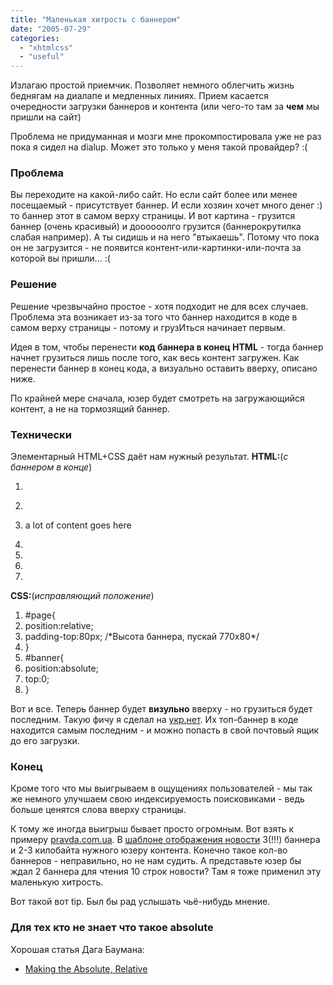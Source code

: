 ```yaml
---
title: "Маленькая хитрость с баннером"
date: "2005-07-29"
categories: 
  - "xhtmlcss"
  - "useful"
---
```


Излагаю простой приемчик. Позволяет немного облегчить жизнь беднягам на диалапе и медленных линиях. Прием касается очередности загрузки баннеров и контента (или чего-то там за **чем** мы пришли на сайт)

Проблема не придуманная и мозги мне прокомпостировала уже не раз пока я сидел на dialup. Может это только у меня такой провайдер? :(

### Проблема

Вы переходите на какой-либо сайт. Но если сайт более или менее посещаемый - присутствует баннер. И если хозяин хочет много денег :) то баннер этот в самом верху страницы. И вот картина - грузится баннер (очень красивый) и доооооолго грузится (баннерокрутилка слабая например). А ты сидишь и на него "втыкаешь". Потому что пока он не загрузится - не появится контент-или-картинки-или-почта за которой вы пришли... :(

### Решение

Решение чрезвычайно простое - хотя подходит не для всех случаев. Проблема эта возникает из-за того что баннер находится в коде в самом верху страницы - потому и грузИться начинает первым.

Идея в том, чтобы перенести **код баннера в конец HTML** - тогда баннер начнет грузиться лишь после того, как весь контент загружен. Как перенести баннер в конец кода, а визуально оставить вверху, описано ниже.

По крайней мере сначала, юзер будет смотреть на загружающийся контент, а не на тормозящий баннер.

### Технически

Элементарный HTML+CSS даёт нам нужный результат. **HTML:**(_с баннером в конце_)

1. <div id="page">
2. <div id="content">
3. a lot of content goes here
4. </div>

6. <div id="banner">
7. </div>
8. </div>

**CSS:**(_исправляющий положение_)

1. #page{
2. position:relative;
3. padding-top:80px; /\*Высота баннера, пускай 770х80\*/
4. }
5. #banner{
6. position:absolute;
7. top:0;
8. }

Вот и все. Теперь баннер будет **визульно** вверху - но грузиться будет последним. Такую фичу я сделал на [укр.нет](http://ukr.net/). Их топ-баннер в коде находится самым последним - и можно попасть в свой почтовый ящик до его загрузки.

### Конец

Кроме того что мы выигрываем в ощущениях пользователей - мы так же немного улучшаем свою индексируемость поисковиками - ведь больше ценятся слова вверху страницы.

К тому же иногда выигрыш бывает просто огромным. Вот взять к примеру [pravda.com.ua](http://pravda.com.ua/). В [шаблоне отображения новости](http://pravda.com.ua/news/2005/7/29/13043.htm) 3(!!!) баннера и 2-3 килобайта нужного юзеру контента. Конечно такое кол-во баннеров - неправильно, но не нам судить. А представьте юзер бы ждал 2 баннера для чтения 10 строк новости? Там я тоже применил эту маленькую хитрость.

Вот такой вот tip. Был бы рад услышать чьё-нибудь мнение.

### Для тех кто не знает что такое absolute

Хорошая статья Дага Баумана:

- [Making the Absolute, Relative](http://www.stopdesign.com/articles/absolute/)
